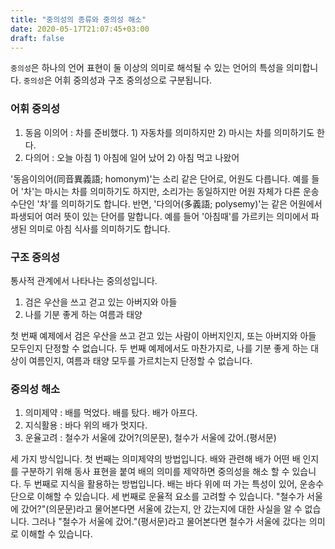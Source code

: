 ```yaml
---
title: "중의성의 종류와 중의성 해소"
date: 2020-05-17T21:07:45+03:00
draft: false
---
```


`중의성`은 하나의 언어 표현이 둘 이상의 의미로 해석될 수 있는 언어의 특성을 의미합니다. `중의성`은 어휘 중의성과 구조 중의성으로 구분됩니다.



### 어휘 중의성

1. 동음 이의어 : 차를 준비했다. 1) 자동차를 의미하지만 2) 마시는 차를 의미하기도 한다.
2. 다의어 : 오늘 아침 1) 아침에 일어 났어 2) 아침 먹고 나왔어

'동음이의어(同音異義語; homonym)'는 소리 같은 단어로, 어원도 다릅니다. 예를 들어 '차'는 마시는 차를 의미하기도 하지만, 소리가는 동일하지만 어원 자체가 다른  운송 수단인 '차'를 의미하기도 합니다. 반면, '다의어(多義語; polysemy)'는 같은 어원에서 파생되어 여러 뜻이 있는 단어를 말합니다. 예를 들어 '아침때'를 가르키는 의미에서 파생된 의미로 아침 식사를 의미하기도 합니다.



### 구조 중의성

통사적 관계에서 나타나는 중의성입니다.

1. 검은 우산을 쓰고 걷고 있는 아버지와 아들
2. 나를 기분 좋게 하는 여름과 태양

첫 번째 예제에서 검은 우산을 쓰고 걷고 있는 사람이 아버지인지, 또는 아버지와 아들 모두인지 단정할 수 없습니다. 두 번째 예제에서도 마찬가지로, 나를 기분 좋게  하는 대상이 여름인지, 여름과 태양 모두를 가르치는지 단정할 수 없습니다.



### 중의성 해소

1. 의미제약 : 배를 먹었다. 배를 탔다. 배가 아프다.
2. 지식활용 : 바다 위의 배가 멋지다.
3. 운율고려 : 철수가 서울에 갔어?(의문문), 철수가 서울에 갔어.(평서문)

세 가지 방식입니다. 첫 번째는 의미제약의 방법입니다. 배와 관련해 배가 어떤 배 인지를 구분하기 위해 동사 표현을 붙여 배의 의미를 제약하면 중의성을 해소 할 수 있습니다. 두 번째로 지식을 활용하는 방법입니다. 배는 바다 위에 떠 가는 특성이 있어, 운송수단으로 이해할 수 있습니다. 세 번째로 운율적 요소를 고려할 수 있습니다. "철수가 서울에 갔어?"(의문문)라고 물어본다면 서울에 갔는지, 안 갔는지에 대한 사실을 알 수 없습니다. 그러나 "철수가 서울에 갔어."(평서문)라고 물어본다면 철수가 서울에 갔다는 의미로 이해할 수 있습니다.